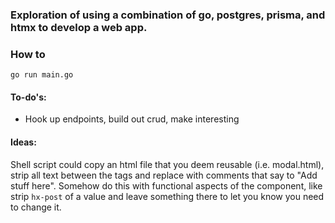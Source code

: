 ### Exploration of using a combination of go, postgres, prisma, and htmx to develop a web app. 

### How to
`go run main.go`

#### To-do's:
- Hook up endpoints, build out crud, make interesting

#### Ideas:
Shell script could copy an html file that you deem reusable (i.e. modal.html), strip all text between the tags and replace with comments that say to "Add stuff here". Somehow do this with functional aspects of the component, like strip `hx-post` of a value and leave something there to let you know you need to change it. 

